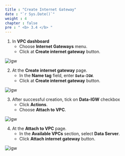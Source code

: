 ```yaml
---
title : "Create Internet Gateway"
date : "`r Sys.Date()`"
weight : 4
chapter : false
pre : " <b> 3.4 </b> "
---
```



1. In **VPC dashboard**
    + Choose **Internet Gateways** menu.
    + Click at **Create internet gateway** button.
  
![igw](/images/2.cloudserver/igw-01.png)

2. At the **Create internet gateway** page.
    + In the **Name tag** field, enter **`Data-IGW`**.
    + Click at **Create internet gateway** button.
  
![igw](/images/3.dataserver/igw-01.png)

3. After successful creation, tick on **Data-IGW** checkbox
    + Click **Actions**.
    + Choose **Attach to VPC**.
 
![igw](/images/3.dataserver/igw-03.png)

4. At the **Attach to VPC** page.
    + In the **Available VPCs** section, select **Data Server**.
    + Click **Attach internet gateway** button.

![igw](/images/3.dataserver/igw-02.png)